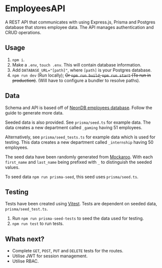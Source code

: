 # EmployeesAPI

A REST API that communicates with using Express.js, Prisma and Postgres database
that stores employee data. The API manages authentication and CRUD operations.

## Usage

1. `npm i`.
2. Make a `.env`, `touch .env`. This will contain database information.
3. Add `DATABASE_URL="[path]"`, where `[path]` is your Postgres database.
4. `npm run dev` (Run locally); ~~Or `npm run build`, `npm run start` (To run in
   production)~~. (Will have to configure a bundler to resolve paths).

## Data

Schema and API is based off of [NeonDB employees database](https://neon.tech/docs/import/import-sample-data#employees-database). Follow the guide to generate more data.

Seeded data is also provided. See `prisma/seed.ts` for example data. The data creates a new department called `_gaming` having 51 employees.

Alternatively, see `prisma/seed_tests.ts` for example data which is used for testing. This data creates a new department called `_internship` having 50 employees.

The seed data have been randomly generated from [Mockaroo](https://www.mockaroo.com/). With each `first_name` and `last_name` being prefixed with `_` to distinguish the seeded values.

To seed data `npm run prisma-seed`, this seed uses `prisma/seed.ts`.

## Testing

Tests have been created using [Vitest](https://vitest.dev/). Tests are dependent on seeded data, `prisma/seed_test.ts`.

1. Run `npm run prisma-seed-tests` to seed the data used for testing.
2. `npm run test` to run tests.

## Whats next?

- Complete `GET`, `POST`, `PUT` and `DELETE` tests for the routes.
- Utilise JWT for session management.
- Utilise RBAC.
